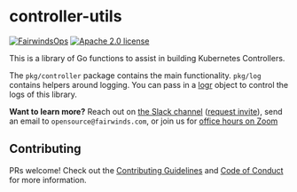# controller-utils

[![FairwindsOps](https://circleci.com/gh/FairwindsOps/controller-utils.svg?style=svg)](https://circleci.com/gh/FairwindsOps/controller-utils)
[![Apache 2.0 license](https://img.shields.io/badge/license-Apache2-brightgreen.svg)](https://opensource.org/licenses/Apache-2.0)

This is a library of Go functions to assist in building Kubernetes Controllers.

The `pkg/controller` package contains the main functionality. `pkg/log` contains helpers around logging. You can pass in a [logr](https://github.com/go-logr/logr) object to control the logs of this library.

**Want to learn more?** Reach out on [the Slack channel](https://fairwindscommunity.slack.com/messages/fairwinds-insights) ([request invite](https://join.slack.com/t/fairwindscommunity/shared_invite/zt-e3c6vj4l-3lIH6dvKqzWII5fSSFDi1g)), send an email to `opensource@fairwinds.com`, or join us for [office hours on Zoom](https://fairwindscommunity.slack.com/messages/office-hours)

## Contributing

PRs welcome! Check out the [Contributing Guidelines](CONTRIBUTING.md) and
[Code of Conduct](CODE_OF_CONDUCT.md) for more information.
